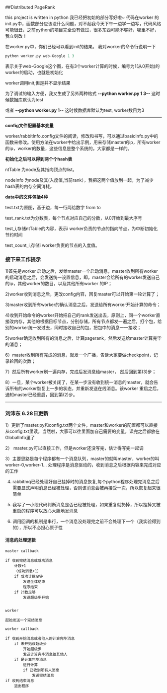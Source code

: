 ##Distributed PageRank

this project is written in python
我已经把初始的部分写好啦~
代码在worker 的init.py中，函数部分应该没什么问题，对不起我今天下午一边学一边写，代码风格可能很丑，之前python的项目完全没有做过，很多东西可能不够好，哪里不好，我立刻改！

在worker.py中，你们已经可以看到init的结果。
我对worker的命令行说明一下
``` python
python worker.py web-Google 1 3
```
表示关于web-Google这个图，在有3个worker计算的时候，编号为1(从0开始)的worker的启动，也就是初始化

worker调用init,但是并不显示结果

为了调试的输入方便，我又生成了另外两种格式  **--python worker.py 1 3--**    这时候数据库默认为test

或者 **--python worker.py 1--** 这时候数据库默认为test, worker数目为3

---
**config文件配置基本变量**

worker/rabbitInfo.config文件的阅读，修改和书写，可以通过basicInfo.py中的函数来修改。使用方法在worker中给出示例，用来存储master的ip，所有worker的ip，worker的数量，这些信息是整个系统的，大家都是一样的。

**初始化之后可以得到两个个hash表**

ntTable 为node及其指向顶点的list。

nodeInfo 为node及其(入度值,当前rank），我把这两个值放到一起，为了减少hash表的内存空间消耗。


**data中的文件包括4种**

test.txt为原图，基于边，每一行两给数字 from to

test_rank.txt为分数表，每个节点对应自己的分数，从0开始到最大序号

test_i,存储ntTable的内容，表示i worker负责的节点的指向节点，为中断初始化节约时间

test_count_i,存储i worker负责的节点的入度值。

### 接下来工作提示

1)首先是worker 启动之后，发给master一个启动消息，master收到所有worker的启动消息之后，会发送统一设置信息，即，master会给所有的worker发送自己的ip，其他worker的数目，以及其他所有worker 的IP；

2)worker收到消息之后，更改config内容，回复master可以开始第一轮计算了；

3)master收到所有worker的确认消息之后，发送给所有worker开始计算的命令；

4)收到开始命令的worker开始把自己的rank发送出去，原则上，同一个worker直接改内存，其他的根据目标节点，分别存储，所有节点都发一遍之后，打个包，给别的worker统一发过去，同时接收自己的包，把包中的消息一一接收；

5)worker确定收到所有的消息之后，计算pagerank，然后发送给master计算完毕的消息；

6）master收到所有完成的消息，就发一个广播，告诉大家要做checkpoint，记录轮回的次数；

7）然后所有worker刷一遍内存，完成后发消息给master， 然后回到第(3)步；

8）一旦，某个worker被关闭了，在某一步没有收到统一消息的master，就会告诉所有的worker恢复上一步的状态，并重新发送在线消息。该worker 重启之后，通知master已经重启，回到第(2)步。

--------------------------------------------------------
### 刘沛东 6.28日更新
1）更新了master.py和config.txt两个文件，master和worker的配置都可以直接从config.txt里读，当然啦，大家可以往里面加自己需要的变量，读完之后都放在GlobalInfo里了

2） master.py可以直接工作，但是worker还没写完，估计得写完一起调

3）主要思路是每个程序都有一个消息队列，master的就叫master，worker的叫worker-0,worker-1... 处理程序是消息驱动的，收到消息之后根据内容来完成对应的工作

4) rabbitmq已经处理好自己挂掉时的消息恢复,每个python程序处理完消息之后需要显式声明消息已经被处理，否则该消息会被再接受一次，所以恢复起来很简单

5) 我写了一小段代码判断消息是否已经被处理，如果重复就扔掉，所以挂掉又被重启的程序可以放心大胆地发消息

6) 调用回调的机制是串行，一个消息没处理完之前不会处理下一个（我实验得到的），所以不必担心原子性
#### 消息的处理逻辑
```
master callback

if 收到完结消息或成功消息
	计数+1
	（成功消息+1）
	if 成功计数足够
		发送全体结束
		程序结束
	if 计数足够
		发送超级步开始
	

worker

起始发送一个完结消息

worker callback

if 收到开始消息或者他人的计算完毕消息
	if 未开始该超级步
		开始超级步
		发送计算完毕消息给其他人
	if 是计算完毕消息
		进行计算
		if 已收到所有人消息
			发送完结消息
if 收到结束消息
	退出程序
```



